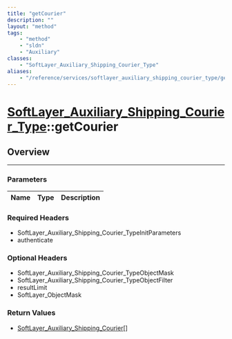 ```yaml
---
title: "getCourier"
description: ""
layout: "method"
tags:
    - "method"
    - "sldn"
    - "Auxiliary"
classes:
    - "SoftLayer_Auxiliary_Shipping_Courier_Type"
aliases:
    - "/reference/services/softlayer_auxiliary_shipping_courier_type/getCourier"
---
```

# [SoftLayer_Auxiliary_Shipping_Courier_Type](/reference/services/SoftLayer_Auxiliary_Shipping_Courier_Type)::getCourier





## Overview 


-----

### Parameters 
|Name | Type | Description |
| --- | --- | --- |


### Required Headers
* SoftLayer_Auxiliary_Shipping_Courier_TypeInitParameters
* authenticate


### Optional Headers
* SoftLayer_Auxiliary_Shipping_Courier_TypeObjectMask
* SoftLayer_Auxiliary_Shipping_Courier_TypeObjectFilter
* resultLimit
* SoftLayer_ObjectMask

### Return Values
* <a href='/reference/datatypes/SoftLayer_Auxiliary_Shipping_Courier'>SoftLayer_Auxiliary_Shipping_Courier[] </a>




